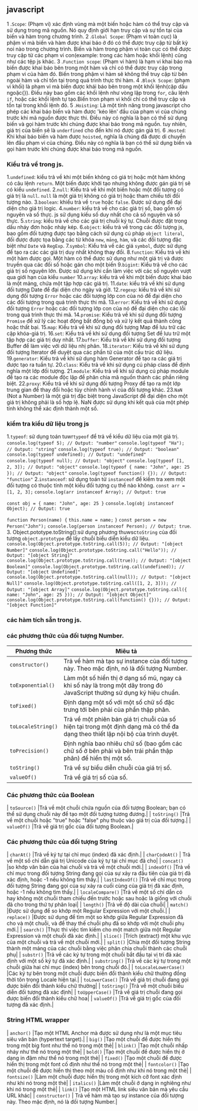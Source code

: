 ## javascript
1 .`Scope`: (Phạm vi) xác định vùng mà một biến hoặc hàm có thể truy cập và sử dụng trong mã nguồn. Nó quy định giới hạn truy cập và sự tồn tại của biến và hàm trong chương trình.
2 .`Global Scope`: (Phạm vi toàn cục) là phậm vi mà biến và hàm được khai báo ở đó có thể được truy cập từ bất kỳ noi nào trong chương trình. Biến và hàm trong phậm vi toàn cục có thể được truy cập từ các phạm vi con(example: trong các hàm hoặc khối lệnh) cũng như các tệp js khác.
3 .`Function scope`: (Phạm vi hàm) là hạm vi khai báo mà biến được khai báo bên trong một hàm và chỉ có thể được truy cập trong phạm vi của hàm đó. Biến trong phậm vi hàm sẽ không thể truy cập từ bên ngoài hàm và chỉ tồn tại trong quá trình thực thi hàm.
4 .`Block Scope`: (phạm vi khối) là phạm vi mà biến được khái báo bên trong một khối lệnh(cặp dấu ngoặc{}). Điều này bao gồm các khối lệnh như vòng lặp trong `for`, câu lệnh `if`, hoặc các khối lệnh tự tạo.Biến tron phạm vi khối chỉ có thể truy cập và tồn tại trong khối lệnh đó.
5 .`Hoisting`: Là một tính năng trong javascript cho phép các khai báo biến và hàm được 'kéo lên' đầu của phạm vi của chúng trước khi mã nguồn được thực thi. Điều này có nghĩa là bạn có thể sử dụng biến và gọi hàm trước khi chúng được khai báo trong mã nguồn. tuy nhiên, giá trị của biến sẽ là `underfined` cho đến khi nó được gán giá trị.
6 .`Hosted`: Khi khai báo biến và hàm được `hoisted`, nghĩa là chúng đã được di chuyển lên đầu phạm vi của chúng. Điều này có nghĩa là bạn có thể sử dụng biến và gọi hàm trước khi chúng được khai báo trong mã nguồn.
### Kiểu trả về trong js.
1.`undefined`: kiểu trả về khi một biến không có giá trị hoặc một hàm không có câu lệnh `return`. Một biến được khởi tạo nhưng không được gán giá trị sẽ có kiểu `undefined`.
2.`null`: Kiểu trả về khi một biến hoặc một đối tượng có giá trị là `null`. `null` là một giá trị không có giá trị hoặc tham chiếu tới đối tượng nào.
3.`boolean`: khiểu trả về `true` hoặc `false`. Được sử dụng để đại diện cho giá trị logic.
4.`number`: kiểu trả về cho các giá trị số, bao gồm số nguyên và số thực. js sử dụng kiếu số duy nhất cho cả số nguyên và số thực.
5.`string`: kiếu trả về cho các giá trị chuỗi ký tự. Chuỗi được đặt trong dấu nháy đơn hoặc nháy kép.
6.`object`: kiểu trả về trong các đối tượng js, bao gồm đối tượng được tạo bằng cách sử dụng cú pháp `object literal`, đối được được tọa bằng các từ khóa `new`, `mảng`, `hàm`, và các đối tượng đặc biệt như `Date` và `RegExp`.
7.`symbol`: Kiểu trả về các giá `symbol`, được sử dụng để tạo ra các các giá trị duy nhất không thay đổi.
8.`function`: Kiểu trả về khi một hàm được gọi. Một hàm có thể được sử dụng như một giá trị và được truyền qua các đối số hoặc gán cho một biến
9.`bigint`: Kiểu trả về cho các giá trị số nguyên lớn. Được sử dụng khi cần làm việc với các số nguyên vượt qua giới hạn của kiểu `number`
10.`array`: kiểu trả về khi một biến được khai báo là một mảng, chứa một tập hợp các giá trị.
11.`date`: kiểu trả về khi sử dụng đối tượng Date để đại diện cho ngày và giờ.
12.`regexp`: kiểu trả về khi sử dụng đối tượng `Error` hoặc các đối tượng lớp con của nó để đại diện cho các đối tượng trong quá trình thực thi mã.
13.`error`: Kiểu trả về khi sử dụng đối tượng `Error` hoặc các đối tượng lớp con của nó để đại diện cho các lỗi trong quá trình thực thi mã.
14.`promise`: Kiểu trả về khi sử dụng đối tượng `Promise` để xử lý các hoạt động bất đồng bộ và xử lý kết quả thành công hoặc thất bại.
15.`map`: Kiểu trả về khi sử dụng đối tượng Map để lưu trữ các cặp khóa-giá trị.
16.`set`: Kiểu trả về khi sử dụng đối tượng Set để lưu trữ một tập hợp các giá trị duy nhất.
17.`buffer`: Kiểu trả về khi sử dụng đối tượng Buffer để làm việc với dữ liệu nhị phân.
18.`iterator`: Kiểu trả về khi sử dụng đối tượng Iterator để duyệt qua các phần tử của một cấu trúc dữ liệu.
19.`generator`: Kiểu trả về khi sử dụng hàm Generator để tạo ra các giá trị được tạo ra tuần tự.
20.`class`: Kiểu trả về khi sử dụng cú pháp class để định nghĩa một lớp đối tượng.
21.`module`: Kiểu trả về khi sử dụng cú pháp module để tạo ra các module độc lập để phân chia mã nguồn thành các phần riêng biệt.
22.`proxy`: Kiểu trả về khi sử dụng đối tượng Proxy để tạo ra một lớp trung gian để thay đổi hoặc tùy chỉnh hành vi của đối tượng khác.
23.`NaN` (Not a Number) là một giá trị đặc biệt trong JavaScript để đại diện cho một giá trị không phải là số hợp lệ. NaN được sử dụng khi kết quả của một phép tính không thể xác định thành một số.
### kiểm tra kiểu dữ liệu trong js
1.`typeof`: sử dụng toán tuwr`typeof` để trả về kiểu dữ liệu của một giá trị.
`console.log(typeof 5); // Output: "number"`
`console.log(typeof "Ha"); // Output: "string"`
`console.log(typeof true); // Output: "boolean"`
`console.log(typeof undefined); // Output: "undefined"`
`console.log(typeof null); // Output: "object"`
`console.log(typeof [1, 2, 3]); // Output: "object"`
`console.log(typeof { name: "John", age: 25 }); // Output: "object"`
`console.log(typeof function() {}); // Output: "function"`
2.`instanceof`: sử dụng toán tử `instanceof` để kiểm tra xem một đối tượng có thuộc tính một kiểu đối tượng cụ thể nào không.
`const arr = [1, 2, 3];`
`console.log(arr instanceof Array); // Output: true`

`const obj = { name: "John", age: 25 }`
`console.log(obj instanceof Object); // Output: true`

`function Person(name) {`
  `this.name = name;`
`}`
`const person = new Person("John");`
`console.log(person instanceof Person); // Output: true`.
3. Object.pototype.toString():sử dụng phương thuwsc`toString` của đối tượng `object.prototype` để lấy chuỗi biểu diễn kiểu dữ liệu.
`console.log(Object.prototype.toString.call(5)); // Output: "[object Number]"`
`console.log(Object.prototype.toString.call("Hello")); // Output: "[object String]"`
`console.log(Object.prototype.toString.call(true)); // Output: "[object Boolean]"`
`console.log(Object.prototype.toString.call(undefined)); // Output: "[object Undefined]"`
`console.log(Object.prototype.toString.call(null)); // Output: "[object Null]"`
`console.log(Object.prototype.toString.call([1, 2, 3])); // Output: "[object Array]"`
`console.log(Object.prototype.toString.call({ name: "John", age: 25 })); // Output: "[object Object]"`
`console.log(Object.prototype.toString.call(function() {})); // Output: "[object Function]"`
### các hàm tích sẵn trong js.

### các phương thức của đối tượng Number.
| Phương thức | Miêu tả |
| ---- | --------------- | 
| `constructor()`  | Trả về hàm mà tạo sự instance của đối tượng này. Theo mặc định, nó là đối tượng Number.|
|  `toExponential()` | 	Làm một số hiển thị ở dạng số mũ, ngay cả khi số này là trong một dãy trong đó JavaScript thường sử dụng ký hiệu chuẩn.|
|  `toFixed()` |Định dạng một số với một số chữ số đặc trưng tới bên phải của phần thập phân.|
|  `toLocaleString()` |	Trả về một phiên bản giá trị chuỗi của số hiện tại trong một định dạng mà có thể đa dạng theo thiết lập nội bộ của trình duyệt.|
|  `toPrecision()` |Định nghĩa bao nhiêu chữ số (bao gồm các chữ số ở bên phải và bên trái phần thập phân) để hiển thị một số.|
|  `toString()` |Trả về sự biểu diễn chuỗi của giá trị số.|
|  `valueOf()` |Trả về giá trị số của số.|
### Các phương thức của Boolean
|  `toSource()` |Trả về một chuỗi chứa nguồn của đối tượng Boolean; bạn có thể sử dụng chuỗi này để tạo một đối tượng tương đương.|
|  `toString()` |Trả về một chuỗi hoặc "true" hoặc "false" phụ thuộc vào giá trị của đối tượng.|
|  `valueOf()` |Trả về giá trị gốc của đối tượng Boolean.|
### Các phương thức của đối tượng String
|  `charAt()` |Trả về ký tự tại chỉ mục (index) đã xác định.|
|  `charCodeAt()` |	Trả về một số chỉ dẫn giá trị Unicode của ký tự tại chỉ mục đã cho|
|  `concat()` |so khớp văn bản của hai chuỗi và trả về một chuỗi mới.|
|  `indexOf()` |Trả về chỉ mục trong đối tượng String đang gọi của sự xảy ra đầu tiên của giá trị đã xác định, hoặc -1 nếu không tìm thấy.|
|  `lastIndexOf()` |Trả về chỉ mục trong đối tượng String đang gọi của sự xảy ra cuối cùng của giá trị đã xác định, hoặc -1 nếu không tìm thấy.|
|  `localeCompare()` |Trả về một số chỉ dẫn có hay không một chuỗi tham chiếu đến trước hoặc sau hoặc là giống với chuỗi đã cho trong thứ tự phân loại|
|  `length()` |Trả về độ dài của chuỗi|
|  `match()` |Được sử dụng để so khớp một Regular Expression với một chuỗi.|
|  `replace()` |Được sử dụng để tìm một so khớp giữa Regular Expression đã cho và một chuỗi, và để thay thế chuỗi phụ đã so khớp với một chuỗi phụ mới.|
|  `search()` |Thực thi việc tìm kiếm cho một match giữa một Regular Expression và một chuỗi đã xác định.|
|  `slice()` |Trích (extract) một khu vực của một chuỗi và trả về một chuỗi mới.|
|  `split()` |Chia một đối tượng String thành một mảng của các chuỗi bằng việc phân chia chuỗi thành các chuỗi phụ|
|  `substr()` |Trả về các ký tự trong một chuỗi bắt đầu tại vị trí đã xác định với một số ký tự đã xác định.|
|  `substring()` |Trả về các ký tự trong một chuỗi giữa hai chỉ mục (index) bên trong chuỗi đó.|
|  `toLocaleLowerCase()` |Các ký tự bên trong một chuỗi được biến đổi thành kiểu chữ thường đồng thời tôn trọng Locale hiện tại.|
|  `toLowerCase()` |Trả về giá trị chuỗi đang gọi được biến đổi thành kiểu chữ thường|
|  `toString()` |Trả về một chuỗi biểu diễn đối tượng đã xác định|
|  `toUpperCase()` |Trả về giá trị chuỗi đang gọi được biến đổi thành kiểu chữ hoa|
|  `valueOf()` |Trả về giá trị gốc của đối tượng đã xác định.|
### String HTML wrapper
|  `anchor()` |Tạo một HTML Anchor mà được sử dụng như là một mục tiêu siêu văn bản (hypertext target).|
|  `big()` |Tạo một chuỗi để được hiển thị trong một big font như thể nó trong một thẻ|
| `blink()`  |Tạo một chuỗi nhấp nháy như thể nó trong một thẻ|
| `bold()`  |Tạo một chuỗi để được hiển thị ở dạng in đậm như thể nó trong một thẻ|
| `fixed()`  |Tạo một chuỗi để được hiển thị trong một font cố định như thể nó trong một thẻ|
| `fontcolor()`  |Tạo một chuỗi để được hiển thị theo một màu cố định như khi nó trong một thẻ|
| `fontsize()`  |Làm một chuỗi được hiển thị trong một kích cỡ font xác định như khi nó trong một thẻ|
| `italics()`  |Làm một chuỗi ở dạng in nghiêng như khi nó trong một thẻ|
| `link()`  |Tạo một HTML link siêu văn bản mà yêu cầu URL khác|
| `constructor()`  | Trả về hàm mà tạo sự instance của đối tượng này. Theo mặc định, nó là đối tượng Number.|


